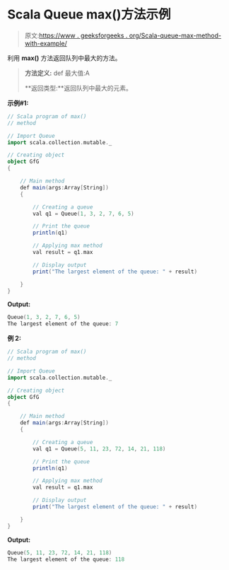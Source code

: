 # Scala Queue max()方法示例

> 原文:[https://www . geeksforgeeks . org/Scala-queue-max-method-with-example/](https://www.geeksforgeeks.org/scala-queue-max-method-with-example/)

利用 **max()** 方法返回队列中最大的方法。

> **方法定义:** def 最大值:A
> 
> **返回类型:**返回队列中最大的元素。

**示例#1:**

```scala
// Scala program of max() 
// method 

// Import Queue  
import scala.collection.mutable._

// Creating object 
object GfG 
{ 

    // Main method 
    def main(args:Array[String]) 
    { 

        // Creating a queue 
        val q1 = Queue(1, 3, 2, 7, 6, 5) 

        // Print the queue
        println(q1)

        // Applying max method 
        val result = q1.max

        // Display output
        print("The largest element of the queue: " + result)

    } 
} 
```

**Output:**

```scala
Queue(1, 3, 2, 7, 6, 5)
The largest element of the queue: 7

```

**例 2:**

```scala
// Scala program of max() 
// method 

// Import Queue  
import scala.collection.mutable._

// Creating object 
object GfG 
{ 

    // Main method 
    def main(args:Array[String]) 
    { 

        // Creating a queue 
        val q1 = Queue(5, 11, 23, 72, 14, 21, 118) 

        // Print the queue
        println(q1)

        // Applying max method 
        val result = q1.max

        // Display output
        print("The largest element of the queue: " + result)

    } 
} 
```

**Output:**

```scala
Queue(5, 11, 23, 72, 14, 21, 118)
The largest element of the queue: 118

```